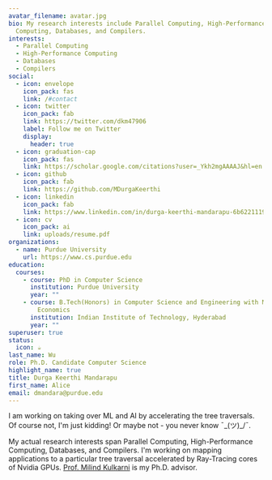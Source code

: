 ```yaml
---
avatar_filename: avatar.jpg
bio: My research interests include Parallel Computing, High-Performance
  Computing, Databases, and Compilers.
interests:
  - Parallel Computing
  - High-Performance Computing
  - Databases
  - Compilers
social:
  - icon: envelope
    icon_pack: fas
    link: /#contact
  - icon: twitter
    icon_pack: fab
    link: https://twitter.com/dkm47906
    label: Follow me on Twitter
    display:
      header: true
  - icon: graduation-cap
    icon_pack: fas
    link: https://scholar.google.com/citations?user=_Ykh2mgAAAAJ&hl=en
  - icon: github
    icon_pack: fab
    link: https://github.com/MDurgaKeerthi
  - icon: linkedin
    icon_pack: fab
    link: https://www.linkedin.com/in/durga-keerthi-mandarapu-6b6221119/
  - icon: cv
    icon_pack: ai
    link: uploads/resume.pdf
organizations:
  - name: Purdue University
    url: https://www.cs.purdue.edu
education:
  courses:
    - course: PhD in Computer Science
      institution: Purdue University
      year: ""
    - course: B.Tech(Honors) in Computer Science and Engineering with Minor in
        Economics
      institution: Indian Institute of Technology, Hyderabad
      year: ""
superuser: true
status:
  icon: ☕️
last_name: Wu
role: Ph.D. Candidate Computer Science
highlight_name: true
title: Durga Keerthi Mandarapu
first_name: Alice
email: dmandara@purdue.edu
---
```

I am working on taking over ML and AI by accelerating the tree traversals. Of course not, I'm just kidding! Or maybe not - you never know  ¯\_(ツ)\_/¯. 

My actual research interests span Parallel Computing, High-Performance Computing, Databases, and Compilers. I'm working on mapping applications to a particular tree traversal accelerated by Ray-Tracing cores of Nvidia GPUs. <a href="https://engineering.purdue.edu/~milind/" target="_blank">Prof. Milind Kulkarni</a> is my Ph.D. advisor. 
						

```

```